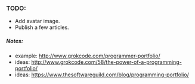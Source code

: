 ### TODO:
- Add avatar image.
- Publish a few articles.

##### Notes:
- example: http://www.grokcode.com/programmer-portfolio/
- ideas: http://www.grokcode.com/58/the-power-of-a-programming-portfolio/
- ideas: https://www.thesoftwareguild.com/blog/programming-portfolio/
